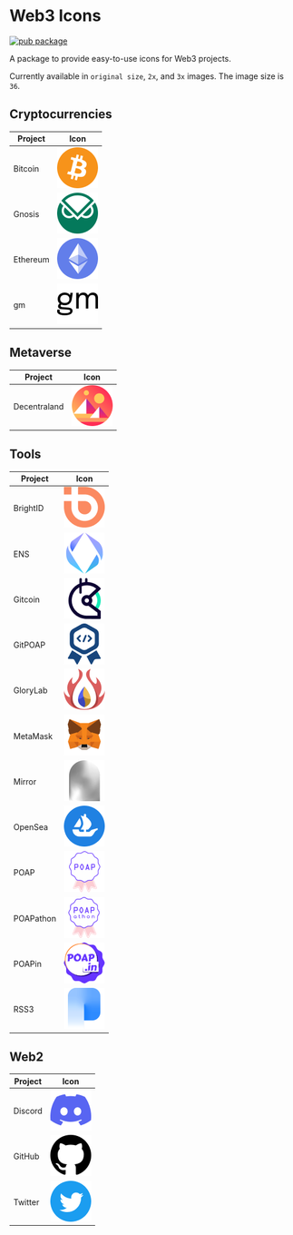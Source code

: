 # Web3 Icons

[![pub package](https://img.shields.io/pub/v/web3_icons.svg)](https://pub.dev/packages/web3_icons)

A package to provide easy-to-use icons for Web3 projects.

Currently available in `original size`, `2x`, and `3x` images. The image size is `36`.

## Cryptocurrencies

|  Project   | Icon  |
|  ----  | ----  |
| Bitcoin       | ![Bitcoin](https://github.com/glorylab/web3_icons/raw/main/icons/2.0x/ic_btc.png) |
| Gnosis        | ![Gnosis](https://github.com/glorylab/web3_icons/raw/main/icons/2.0x/ic_gnosis.png) |
| Ethereum      | ![Ethereum](https://github.com/glorylab/web3_icons/raw/main/icons/2.0x/ic_eth.png) |
| gm            | ![gm](https://github.com/glorylab/web3_icons/raw/main/icons/2.0x/ic_gm.png) |

## Metaverse

|  Project   | Icon  |
|  ----  | ----  |
| Decentraland  | ![Decentraland](https://github.com/glorylab/web3_icons/raw/main/icons/2.0x/ic_decentraland.png) |

## Tools
|  Project   | Icon  |
|  ----  | ----  |
| BrightID      | ![BrightID](https://github.com/glorylab/web3_icons/raw/main/icons/2.0x/ic_bright_id.png) |
| ENS           | ![ENS](https://github.com/glorylab/web3_icons/raw/main/icons/2.0x/ic_ens.png) |
| Gitcoin       | ![Gitcoin](https://github.com/glorylab/web3_icons/raw/main/icons/2.0x/ic_gitcoin.png) |
| GitPOAP       | ![GitPOAP](https://github.com/glorylab/web3_icons/raw/main/icons/2.0x/ic_gitpoap.png) |
| GloryLab      | ![GloryLab](https://github.com/glorylab/web3_icons/raw/main/icons/2.0x/ic_glory_lab.png) |
| MetaMask      | ![MetaMask](https://github.com/glorylab/web3_icons/raw/main/icons/2.0x/ic_metamask.png) |
| Mirror        | ![Mirror](https://github.com/glorylab/web3_icons/raw/main/icons/2.0x/ic_mirror.png) |
| OpenSea       | ![OpenSea](https://github.com/glorylab/web3_icons/raw/main/icons/2.0x/ic_opensea.png) |
| POAP          | ![POAP](https://github.com/glorylab/web3_icons/raw/main/icons/2.0x/ic_poap.png) |
| POAPathon     | ![POAPathon](https://github.com/glorylab/web3_icons/raw/main/icons/2.0x/ic_poapathon.png) |
| POAPin        | ![POAPin](https://github.com/glorylab/web3_icons/raw/main/icons/2.0x/ic_poapin.png) |
| RSS3          | ![RSS3](https://github.com/glorylab/web3_icons/raw/main/icons/2.0x/ic_rss3.png) |

## Web2
|  Project   | Icon  |
|  ----  | ----  |
| Discord       | ![Discord](https://github.com/glorylab/web3_icons/raw/main/icons/2.0x/ic_discord.png) |
| GitHub        | ![GitHub](https://github.com/glorylab/web3_icons/raw/main/icons/2.0x/ic_github.png) |
| Twitter       | ![Twitter](https://github.com/glorylab/web3_icons/raw/main/icons/2.0x/ic_twitter.png) |

